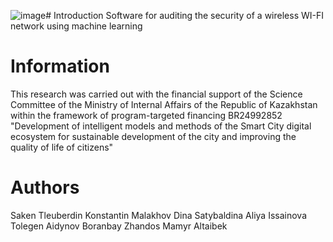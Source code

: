 ![image](https://github.com/user-attachments/assets/938886ca-7f3c-49a5-a526-fcc0f815bfd5)# Introduction
Software for auditing the security of a wireless WI-FI network using machine learning

# Information
This research was carried out with the financial support of the Science Committee of the Ministry of Internal Affairs of the Republic of Kazakhstan within the framework of program-targeted financing BR24992852 "Development of intelligent models and methods of the Smart City digital ecosystem for sustainable development of the city and improving the quality of life of citizens"

# Authors
Saken Tleuberdin
Konstantin Malakhov
Dina Satybaldina
Aliya Issainova
Tolegen Aidynov
Boranbay Zhandos
Mamyr Altaibek
